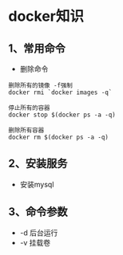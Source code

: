 # docker知识

## 1、常用命令

+ 删除命令  

```text
删除所有的镜像 -f强制
docker rmi `docker images -q`

停止所有的容器
docker stop $(docker ps -a -q)

删除所有容器
docker rm $(docker ps -a -q)

```

## 2、安装服务
+ 安装mysql

## 3、命令参数
+ -d 后台运行
+ -v 挂载卷